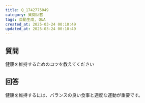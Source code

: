 ```yaml
---
title: Q_1742775049
category: 質問回答
tags: 自動生成, Q&A
created_at: 2025-03-24 00:10:49
updated_at: 2025-03-24 00:10:49
---
```


## 質問

健康を維持するためのコツを教えてください

## 回答

健康を維持するには、バランスの良い食事と適度な運動が重要です。
